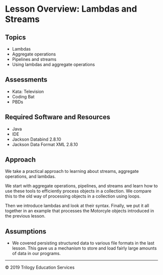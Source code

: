 # Lesson Overview: Lambdas and Streams

## Topics
* Lambdas
* Aggregate operations
* Pipelines and streams
* Using lambdas and aggregate operations

## Assessments
* Kata: Television
* Coding Bat
* PBDs

## Required Software and Resources
* Java
* IDE
* Jackson Databind 2.8.10 
* Jackson Data Format XML 2.8.10 

## Approach
We take a practical approach to learning about streams, aggregate operations, and lambdas. 

We start with aggregate operations, pipelines, and streams and learn how to use these tools to efficiently process objects in a collection. We compare this to the old way of processing objects in a collection using loops. 

Then we introduce lambdas and look at their syntax. Finally, we put it all together in an example that processes the Motorcyle objects introduced in the previous lesson.

## Assumptions
* We covered persisting structured data to various file formats in the last lesson. This gave us a mechanism to store and load fairly large amounts of data in our programs.


---
© 2019 Trilogy Education Services

